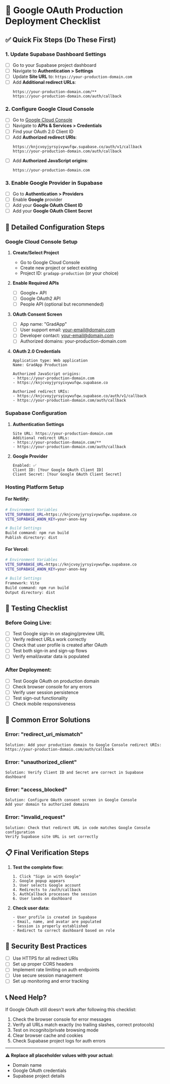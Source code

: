 # 🚀 **Google OAuth Production Deployment Checklist**

## ✅ **Quick Fix Steps (Do These First)**

### 1. **Update Supabase Dashboard Settings**
- [ ] Go to your Supabase project dashboard
- [ ] Navigate to **Authentication > Settings**
- [ ] Update **Site URL** to: `https://your-production-domain.com`
- [ ] Add **Additional redirect URLs**:
  ```
  https://your-production-domain.com/**
  https://your-production-domain.com/auth/callback
  ```

### 2. **Configure Google Cloud Console**
- [ ] Go to [Google Cloud Console](https://console.cloud.google.com/)
- [ ] Navigate to **APIs & Services > Credentials**
- [ ] Find your OAuth 2.0 Client ID
- [ ] Add **Authorized redirect URIs**:
  ```
  https://knjcvoyjyrsyivywufqw.supabase.co/auth/v1/callback
  https://your-production-domain.com/auth/callback
  ```
- [ ] Add **Authorized JavaScript origins**:
  ```
  https://your-production-domain.com
  ```

### 3. **Enable Google Provider in Supabase**
- [ ] Go to **Authentication > Providers**
- [ ] Enable **Google** provider
- [ ] Add your **Google OAuth Client ID**
- [ ] Add your **Google OAuth Client Secret**

## 🔧 **Detailed Configuration Steps**

### **Google Cloud Console Setup**

1. **Create/Select Project**
   - Go to Google Cloud Console
   - Create new project or select existing
   - Project ID: `gradapp-production` (or your choice)

2. **Enable Required APIs**
   - [ ] Google+ API
   - [ ] Google OAuth2 API
   - [ ] People API (optional but recommended)

3. **OAuth Consent Screen**
   - [ ] App name: "GradApp"
   - [ ] User support email: your-email@domain.com
   - [ ] Developer contact: your-email@domain.com
   - [ ] Authorized domains: your-production-domain.com

4. **OAuth 2.0 Credentials**
   ```
   Application type: Web application
   Name: GradApp Production
   
   Authorized JavaScript origins:
   - https://your-production-domain.com
   - https://knjcvoyjyrsyivywufqw.supabase.co
   
   Authorized redirect URIs:
   - https://knjcvoyjyrsyivywufqw.supabase.co/auth/v1/callback
   - https://your-production-domain.com/auth/callback
   ```

### **Supabase Configuration**

1. **Authentication Settings**
   ```
   Site URL: https://your-production-domain.com
   Additional redirect URLs: 
   - https://your-production-domain.com/**
   - https://your-production-domain.com/auth/callback
   ```

2. **Google Provider**
   ```
   Enabled: ✅
   Client ID: [Your Google OAuth Client ID]
   Client Secret: [Your Google OAuth Client Secret]
   ```

### **Hosting Platform Setup**

#### **For Netlify:**
```bash
# Environment Variables
VITE_SUPABASE_URL=https://knjcvoyjyrsyivywufqw.supabase.co
VITE_SUPABASE_ANON_KEY=your-anon-key

# Build Settings
Build command: npm run build
Publish directory: dist
```

#### **For Vercel:**
```bash
# Environment Variables
VITE_SUPABASE_URL=https://knjcvoyjyrsyivywufqw.supabase.co
VITE_SUPABASE_ANON_KEY=your-anon-key

# Build Settings
Framework: Vite
Build command: npm run build
Output directory: dist
```

## 🧪 **Testing Checklist**

### **Before Going Live:**
- [ ] Test Google sign-in on staging/preview URL
- [ ] Verify redirect URLs work correctly
- [ ] Check that user profile is created after OAuth
- [ ] Test both sign-in and sign-up flows
- [ ] Verify email/avatar data is populated

### **After Deployment:**
- [ ] Test Google OAuth on production domain
- [ ] Check browser console for any errors
- [ ] Verify user session persistence
- [ ] Test sign-out functionality
- [ ] Check mobile responsiveness

## 🚨 **Common Error Solutions**

### **Error: "redirect_uri_mismatch"**
```
Solution: Add your production domain to Google Console redirect URIs:
https://your-production-domain.com/auth/callback
```

### **Error: "unauthorized_client"**
```
Solution: Verify Client ID and Secret are correct in Supabase dashboard
```

### **Error: "access_blocked"**
```
Solution: Configure OAuth consent screen in Google Console
Add your domain to authorized domains
```

### **Error: "invalid_request"**
```
Solution: Check that redirect URL in code matches Google Console configuration
Verify Supabase site URL is set correctly
```

## 📋 **Final Verification Steps**

1. **Test the complete flow:**
   ```
   1. Click "Sign in with Google"
   2. Google popup appears
   3. User selects Google account
   4. Redirects to /auth/callback
   5. AuthCallback processes the session
   6. User lands on dashboard
   ```

2. **Check user data:**
   ```
   - User profile is created in Supabase
   - Email, name, and avatar are populated
   - Session is properly established
   - Redirect to correct dashboard based on role
   ```

## 🔐 **Security Best Practices**

- [ ] Use HTTPS for all redirect URIs
- [ ] Set up proper CORS headers
- [ ] Implement rate limiting on auth endpoints
- [ ] Use secure session management
- [ ] Set up monitoring and error tracking

## 📞 **Need Help?**

If Google OAuth still doesn't work after following this checklist:

1. Check the browser console for error messages
2. Verify all URLs match exactly (no trailing slashes, correct protocols)
3. Test on incognito/private browsing mode
4. Clear browser cache and cookies
5. Check Supabase project logs for auth errors

---

**⚠️ Replace all placeholder values with your actual:**
- Domain name
- Google OAuth credentials
- Supabase project details
